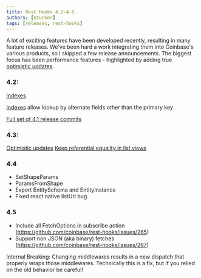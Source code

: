 ```yaml
---
title: Rest Hooks 4.2-4.5
authors: [ntucker]
tags: [releases, rest-hooks]
---
```


A lot of exciting features have been developed recently, resulting in many feature releases.
We've been hard a work integrating them into Coinbase's various products, so I skipped a few
release announcements. The biggest focus has been performance features - highlighted by
adding true [optimistic updates](https://resthooks.io/docs/4.5/guides/optimistic-updates).

<!--truncate-->

### 4.2:

[Indexes](https://github.com/coinbase/rest-hooks/issues/237)

[Indexes](https://resthooks.io/docs/4.5/api/Index) allow lookup by alternate fields other than the primary key

[Full set of 4.1 release commits](https://github.com/coinbase/rest-hooks/releases/tag/rest-hooks%404.1.0)

### 4.3:

[Optimistic updates](https://github.com/coinbase/rest-hooks/issues/246)
[Keep referential equality in list views](https://github.com/coinbase/rest-hooks/issues/251)

### 4.4

- SetShapeParams
- ParamsFromShape
- Export EntitySchema and EntityInstance
- Fixed react native listUrl bug

### 4.5

- Include all FetchOptions in subscribe action (https://github.com/coinbase/rest-hooks/issues/265)
- Support non JSON (aka binary) fetches (https://github.com/coinbase/rest-hooks/issues/267)

Internal Breaking:
Changing middlewares results in a new dispatch that properly wraps those middlewares. Technically this is
a fix, but if you relied on the old behavior be careful!
